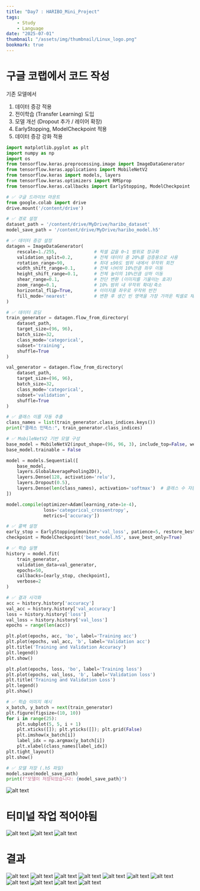 ```yaml
---
title: "Day7 : HARIBO_Mini_Project"
tags:
    - Study
    - Language
date: "2025-07-01"
thumbnail: "/assets/img/thumbnail/Linux_logo.png"
bookmark: true
---
```


# 구글 코랩에서 코드 작성

기존 모델에서
1. 데이터 증강 적용
2. 전이학습 (Transfer Learning) 도입
3. 모델 개선 (Dropout 추가 / 레이어 확장)
4. EarlyStopping, ModelCheckpoint 적용
5. 데이터 증강 강화
적용

```py
import matplotlib.pyplot as plt
import numpy as np
import os
from tensorflow.keras.preprocessing.image import ImageDataGenerator
from tensorflow.keras.applications import MobileNetV2
from tensorflow.keras import models, layers
from tensorflow.keras.optimizers import RMSprop
from tensorflow.keras.callbacks import EarlyStopping, ModelCheckpoint

# ✅ 구글 드라이브 마운트
from google.colab import drive
drive.mount('/content/drive')

# ✅ 경로 설정
dataset_path = '/content/drive/MyDrive/haribo_dataset'
model_save_path = '/content/drive/MyDrive/haribo_model.h5'

# ✅ 데이터 증강 설정
datagen = ImageDataGenerator(
    rescale=1./255,              # 픽셀 값을 0~1 범위로 정규화
    validation_split=0.2,        # 전체 데이터 중 20%를 검증용으로 사용
    rotation_range=90,           # 최대 ±90도 범위 내에서 무작위 회전
    width_shift_range=0.1,       # 전체 너비의 10%만큼 좌우 이동
    height_shift_range=0.1,      # 전체 높이의 10%만큼 상하 이동
    shear_range=0.1,             # 전단 변환 (이미지를 기울이는 효과)
    zoom_range=0.1,              # 10% 범위 내 무작위 확대/축소
    horizontal_flip=True,        # 이미지를 좌우로 무작위 반전
    fill_mode='nearest'          # 변환 후 생긴 빈 영역을 가장 가까운 픽셀로 채움
)

# ✅ 데이터 로딩
train_generator = datagen.flow_from_directory(
    dataset_path,
    target_size=(96, 96),
    batch_size=32,
    class_mode='categorical',
    subset='training',
    shuffle=True
)

val_generator = datagen.flow_from_directory(
    dataset_path,
    target_size=(96, 96),
    batch_size=32,
    class_mode='categorical',
    subset='validation',
    shuffle=True
)

# ✅ 클래스 이름 자동 추출
class_names = list(train_generator.class_indices.keys())
print("클래스 인덱스:", train_generator.class_indices)

# ✅ MobileNetV2 기반 모델 구성
base_model = MobileNetV2(input_shape=(96, 96, 3), include_top=False, weights='imagenet')
base_model.trainable = False

model = models.Sequential([
    base_model,
    layers.GlobalAveragePooling2D(),
    layers.Dense(128, activation='relu'),
    layers.Dropout(0.5),
    layers.Dense(len(class_names), activation='softmax')  # 클래스 수 자동 반영
])

model.compile(optimizer=Adam(learning_rate=1e-4),
              loss='categorical_crossentropy',
              metrics=['accuracy'])

# ✅ 콜백 설정
early_stop = EarlyStopping(monitor='val_loss', patience=5, restore_best_weights=True)
checkpoint = ModelCheckpoint('best_model.h5', save_best_only=True)

# ✅ 학습 실행
history = model.fit(
    train_generator,
    validation_data=val_generator,
    epochs=50,
    callbacks=[early_stop, checkpoint],
    verbose=2
)

# ✅ 결과 시각화
acc = history.history['accuracy']
val_acc = history.history['val_accuracy']
loss = history.history['loss']
val_loss = history.history['val_loss']
epochs = range(len(acc))

plt.plot(epochs, acc, 'bo', label='Training acc')
plt.plot(epochs, val_acc, 'b', label='Validation acc')
plt.title('Training and Validation Accuracy')
plt.legend()
plt.show()

plt.plot(epochs, loss, 'bo', label='Training loss')
plt.plot(epochs, val_loss, 'b', label='Validation loss')
plt.title('Training and Validation Loss')
plt.legend()
plt.show()

# ✅ 학습 이미지 예시
x_batch, y_batch = next(train_generator)
plt.figure(figsize=(10, 10))
for i in range(25):
    plt.subplot(5, 5, i + 1)
    plt.xticks([]); plt.yticks([]); plt.grid(False)
    plt.imshow(x_batch[i])
    label_idx = np.argmax(y_batch[i])
    plt.xlabel(class_names[label_idx])
plt.tight_layout()
plt.show()

# ✅ 모델 저장 (.h5 파일)
model.save(model_save_path)
print(f"모델이 저장되었습니다: {model_save_path}")
```

![alt text](../../../assets/img/Linux/epoch32.png)



# 터미널 작업 적어야됨




![alt text](<../../../assets/img/Linux/validation accuracy.png>)
![alt text](<../../../assets/img/Linux/validation loss.png>)
![alt text](<../../../assets/img/Linux/image ex.png>)


































# 결과

![alt text](../../../assets/img/Linux/haribo.jpg)
![alt text](../../../assets/img/Linux/heart.png)
![alt text](../../../assets/img/Linux/heart_b.png)
![alt text](../../../assets/img/Linux/ring.png)
![alt text](../../../assets/img/Linux/ring_b.png)
![alt text](../../../assets/img/Linux/cola.png)
![alt text](../../../assets/img/Linux/cola_b.png)
![alt text](../../../assets/img/Linux/egg.png)
![alt text](../../../assets/img/Linux/egg_b.png)
![alt text](../../../assets/img/Linux/bear.png)
![alt text](../../../assets/img/Linux/bear_b.png)

